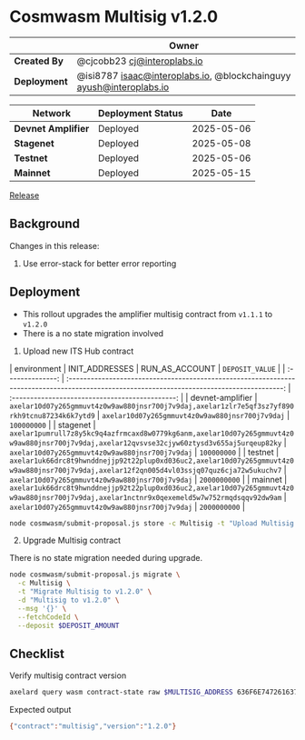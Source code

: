 # Cosmwasm Multisig v1.2.0

|                | **Owner**                                                               |
| -------------- | ----------------------------------------------------------------------- |
| **Created By** | @cjcobb23 <cj@interoplabs.io>                                           |
| **Deployment** | @isi8787 <isaac@interoplabs.io>, @blockchainguyy <ayush@interoplabs.io> |

| **Network**          | **Deployment Status** | **Date**   |
| -------------------- | --------------------- | ---------- |
| **Devnet Amplifier** | Deployed              | 2025-05-06 |
| **Stagenet**         | Deployed              | 2025-05-08 |
| **Testnet**          | Deployed              | 2025-05-06 |
| **Mainnet**          | Deployed              | 2025-05-15 |

[Release](https://github.com/axelarnetwork/axelar-amplifier/releases/tag/interchain-token-service-v1.2.1)

## Background

Changes in this release:

1. Use error-stack for better error reporting

## Deployment

- This rollout upgrades the amplifier multisig contract from `v1.1.1` to `v1.2.0`
- There is a no state migration involved

1. Upload new ITS Hub contract

|   environment    |                                                               INIT_ADDRESSES                                                                |                 RUN_AS_ACCOUNT                  | `DEPOSIT_VALUE` |
| :--------------: | :-----------------------------------------------------------------------------------------------------------------------------------------: | :---------------------------------------------: |
| devnet-amplifier |                        `axelar10d07y265gmmuvt4z0w9aw880jnsr700j7v9daj,axelar1zlr7e5qf3sz7yf890rkh9tcnu87234k6k7ytd9`                        | `axelar10d07y265gmmuvt4z0w9aw880jnsr700j7v9daj` | `100000000`     |
|     stagenet     | `axelar1pumrull7z8y5kc9q4azfrmcaxd8w0779kg6anm,axelar10d07y265gmmuvt4z0w9aw880jnsr700j7v9daj,axelar12qvsvse32cjyw60ztysd3v655aj5urqeup82ky` | `axelar10d07y265gmmuvt4z0w9aw880jnsr700j7v9daj` | `100000000`     |
|     testnet      | `axelar1uk66drc8t9hwnddnejjp92t22plup0xd036uc2,axelar10d07y265gmmuvt4z0w9aw880jnsr700j7v9daj,axelar12f2qn005d4vl03ssjq07quz6cja72w5ukuchv7` | `axelar10d07y265gmmuvt4z0w9aw880jnsr700j7v9daj` | `2000000000`    |
|     mainnet      | `axelar1uk66drc8t9hwnddnejjp92t22plup0xd036uc2,axelar10d07y265gmmuvt4z0w9aw880jnsr700j7v9daj,axelar1nctnr9x0qexemeld5w7w752rmqdsqqv92dw9am` | `axelar10d07y265gmmuvt4z0w9aw880jnsr700j7v9daj` | `2000000000`    |

```bash
node cosmwasm/submit-proposal.js store -c Multisig -t "Upload Multisig contract v1.2.0" -d "Upload Multisig contract v1.2.0" -r $RUN_AS_ACCOUNT --deposit $DEPOSIT_AMOUNT --instantiateAddresses $INIT_ADDRESSES --version 1.2.0
```

2. Upgrade Multisig contract

There is no state migration needed during upgrade.

```bash
node cosmwasm/submit-proposal.js migrate \
  -c Multisig \
  -t "Migrate Multisig to v1.2.0" \
  -d "Multisig to v1.2.0" \
  --msg '{}' \
  --fetchCodeId \
  --deposit $DEPOSIT_AMOUNT
```

## Checklist

Verify multisig contract version

```bash
axelard query wasm contract-state raw $MULTISIG_ADDRESS 636F6E74726163745F696E666F -o json | jq -r '.data' | base64 -d
```
Expected output

```bash
{"contract":"multisig","version":"1.2.0"}
```


